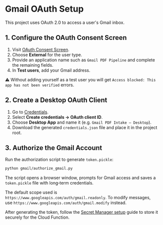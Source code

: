 # Gmail OAuth Setup

This project uses OAuth 2.0 to access a user's Gmail inbox.

## 1. Configure the OAuth Consent Screen

1. Visit [OAuth Consent Screen](https://console.cloud.google.com/apis/credentials/consent).
2. Choose **External** for the user type.
3. Provide an application name such as `Gmail PDF Pipeline` and complete the remaining fields.
4. In **Test users**, add your Gmail address.

⚠️ Without adding yourself as a test user you will get `Access blocked: This app has not been verified` errors.

## 2. Create a Desktop OAuth Client

1. Go to [Credentials](https://console.cloud.google.com/apis/credentials).
2. Select **Create credentials → OAuth client ID**.
3. Choose **Desktop App** and name it (e.g. `Gmail PDF Intake – Desktop`).
4. Download the generated `credentials.json` file and place it in the project root.

## 3. Authorize the Gmail Account

Run the authorization script to generate `token.pickle`:

```bash
python gmail/authorize_gmail.py
```

The script opens a browser window, prompts for Gmail access and saves a `token.pickle` file with long‑term credentials.

The default scope used is `https://www.googleapis.com/auth/gmail.readonly`. To modify messages, use `https://www.googleapis.com/auth/gmail.modify` instead.

After generating the token, follow the [Secret Manager setup](secrets_setup.md) guide to store it securely for the Cloud Function.
